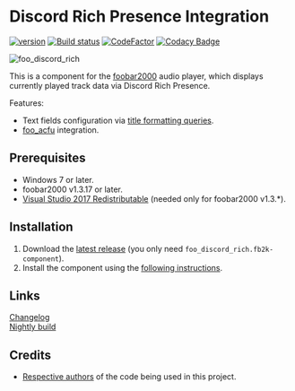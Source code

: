 # Discord Rich Presence Integration
[![version][version_badge]][changelog] [![Build status][appveyor_badge]](https://ci.appveyor.com/project/TheQwertiest/foo-discord-rich/branch/master) [![CodeFactor][codefactor_badge]](https://www.codefactor.io/repository/github/theqwertiest/foo_discord_rich/overview/master) [![Codacy Badge][codacy_badge]](https://app.codacy.com/app/qwertiest/foo_discord_rich?utm_source=github.com&utm_medium=referral&utm_content=TheQwertiest/foo_discord_rich&utm_campaign=Badge_Grade_Dashboard) 

![foo_discord_rich](https://i.imgur.com/J3LY1rf.png)

This is a component for the [foobar2000](https://www.foobar2000.org) audio player, which displays currently played track data via Discord Rich Presence.

Features:
- Text fields configuration via [title formatting queries](http://wiki.hydrogenaud.io/index.php?title=Foobar2000:Title_Formatting_Reference).
- [foo_acfu](https://acfu.3dyd.com) integration.

## Prerequisites

- Windows 7 or later.
- foobar2000 v1.3.17 or later.
- [Visual Studio 2017 Redistributable](https://aka.ms/vs/15/release/vc_redist.x86.exe) (needed only for foobar2000 v1.3.*).

## Installation

1. Download the [latest release](https://github.com/TheQwertiest/foo_discord_rich/releases/latest) (you only need `foo_discord_rich.fb2k-component`).
1. Install the component using the [following instructions](http://wiki.hydrogenaud.io/index.php?title=Foobar2000:How_to_install_a_component).

## Links
[Changelog][changelog]  
[Nightly build](https://ci.appveyor.com/api/projects/theqwertiest/foo-discord-rich/artifacts/_result%2FWin32_Release%2Ffoo_discord_rich.fb2k-component?branch=master&job=Configuration%3A%20Release)

## Credits
- [Respective authors](THIRD_PARTY_NOTICES.md) of the code being used in this project.

[changelog]: CHANGELOG.md
[version_badge]: https://img.shields.io/github/release/theqwertiest/foo_discord_rich.svg
[appveyor_badge]: https://ci.appveyor.com/api/projects/status/t5bhoxmfgavhq81m/branch/master?svg=true
[codacy_badge]: https://api.codacy.com/project/badge/Grade/319298ca5bd64a739d1e70e3e27d59ab
[codefactor_badge]: https://www.codefactor.io/repository/github/theqwertiest/foo_discord_rich/badge/master
